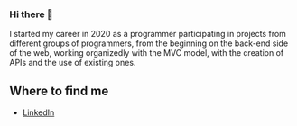 ### Hi there 👋

I started my career in 2020 as a programmer participating in projects from different groups of programmers, from the beginning on the back-end side of the web, working organizedly
with the MVC model, with the creation of APIs and the use of existing ones.

## Where to find me

- [LinkedIn](https://www.linkedin.com/in/rafael-martinez-691539127/)
